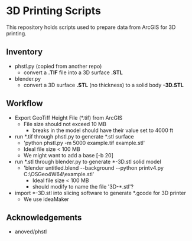 # 3D Printing Scripts

This repository holds scripts used to prepare data from ArcGIS for 3D printing.

## Inventory
* phstl.py (copied from another repo)
  * convert a **.TIF** file into a 3D surface **.STL**
* blender.py
  * convert a 3D surface **.STL** (no thickness) to a solid body **-3D.STL**

## Workflow
* Export GeoTiff Height File (*.tif) from ArcGIS
  * File size should not exceed 10 MB
	* breaks in the model should have their value set to 4000 ft
* run *.tif through phstl.py to generate *.stl surface
	* 'python phstl.py -m 5000 example.tif example.stl'
	* Ideal file size < 100 MB
	* We might want to add a base [-b 20]
* run *.stl through blender.py to generate *-3D.stl solid model
  * 'blender untitled.blend --background --python printv4.py C:\OSGeo4W64\example.stl'
	* Ideal file size < 100 MB
	* should modify to name the file '3D-*.stl'?
* import *-3D.stl into slicing software to generate *.gcode for 3D printer
  * We use ideaMaker

## Acknowledgements
* anoved/phstl
